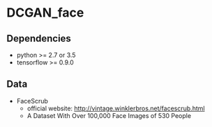 # DCGAN_face

## Dependencies
- python >= 2.7 or 3.5
- tensorflow >= 0.9.0

## Data
- FaceScrub
  - official website: http://vintage.winklerbros.net/facescrub.html
  - A Dataset With Over 100,000 Face Images of 530 People
